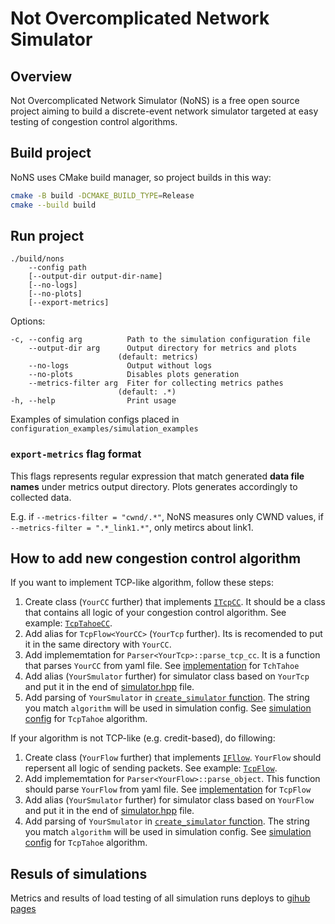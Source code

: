 # Not Overcomplicated Network Simulator

## Overview
Not Overcomplicated Network Simulator (NoNS) is a free open source project aiming to build a discrete-event network simulator targeted at easy testing of congestion control algorithms.

## Build project
NoNS uses CMake build manager, so project builds in this way:

```bash
cmake -B build -DCMAKE_BUILD_TYPE=Release
cmake --build build
```

## Run project

```
./build/nons
    --config path
    [--output-dir output-dir-name]
    [--no-logs]
    [--no-plots]
    [--export-metrics]
```

Options:

```
-c, --config arg          Path to the simulation configuration file
    --output-dir arg      Output directory for metrics and plots
                        (default: metrics)
    --no-logs             Output without logs
    --no-plots            Disables plots generation
    --metrics-filter arg  Fiter for collecting metrics pathes
                        (default: .*)
-h, --help                Print usage
```

Examples of simulation configs placed in `configuration_examples/simulation_examples`

### `export-metrics` flag format

This flags represents regular expression that match generated **data file names** under metrics output directory. Plots generates accordingly to collected data.

E.g. if `--metrics-filter = "cwnd/.*"`, NoNS measures only CWND values, if `--metrics-filter = ".*_link1.*"`, only metircs about link1.

## How to add new congestion control algorithm

If you want to implement TCP-like algorithm, follow these steps:

1. Create class (`YourCC` further) that implements [`ITcpCC`](source/flow/tcp/i_tcp_cc.hpp). It should be a class that contains all logic of your congestion control algorithm. See example: [`TcpTahoeCC`](source/flow/tcp/tahoe/tcp_tahoe_cc.cpp).
2. Add alias for `TcpFlow<YourCC>` (`YourTcp` further). Its is recomended to put it in the same directory with `YourCC`.
3. Add implememtation for `Parser<YourTcp>::parse_tcp_cc`. It is a function that parses `YourCC` from yaml file. See [implementation](source/parser/identifiable_parser/flow/parse_tcp_tahoe_cc.cpp) for `TchTahoe`
4. Add alias (`YourSmulator` further) for simulator class based on `YourTcp` and put it in the end of [simulator.hpp](source/simulator.hpp) file.
5. Add parsing of `YourSmulator` in [`create_simulator` function](source/simulator.cpp). The string you match `algorithm` will be used in simulation config. See [simulation config](configuration_examples/simulation_examples/tcp_simulation.yml) for `TcpTahoe` algorithm. 

If your algorithm is not TCP-like (e.g. credit-based), do fillowing:
1. Create class (`YourFlow` further) that implements [`IFllow`](source/flow/i_flow.hpp). `YourFlow` should repersent all logic of sending packets. See example: [`TcpFlow`](source/flow/tcp/tcp_flow.hpp).
3. Add implememtation for `Parser<YourFlow>::parse_object`. This function should parse `YourFlow` from yaml file. See [implementation](source/parser/identifiable_parser/flow/parse_tcp_flow.hpp) for `TcpFlow`
4. Add alias (`YourSmulator` further) for simulator class based on `YourFlow` and put it in the end of [simulator.hpp](source/simulator.hpp) file.
5. Add parsing of `YourSmulator` in [`create_simulator` function](source/simulator.cpp). The string you match `algorithm` will be used in simulation config. See [simulation config](configuration_examples/simulation_examples/tcp_simulation.yml) for `TcpTahoe` algorithm. 

## Resuls of simulations

Metrics and results of load testing of all simulation runs deploys to [gihub pages](https://cloud-storage-team.github.io/algnet)